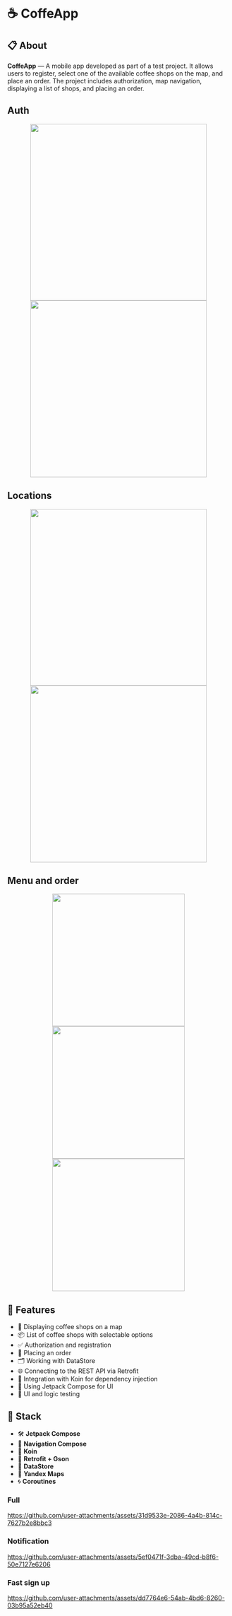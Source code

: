 # ☕ CoffeApp

## 📋 About
**CoffeApp** — A mobile app developed as part of a test project. It allows users to register, select one of the available coffee shops on the map, and place an order. The project includes authorization, map navigation, displaying a list of shops, and placing an order.

## Auth
<p align="center">
  <img src="https://github.com/user-attachments/assets/cfccba77-5012-48c9-87cb-331c9444dcdf" width="400"/>
  <img src="https://github.com/user-attachments/assets/1471709d-ea0f-4e51-b66e-3a6cfbc018f7" width="400"/>
</p>

## Locations
<p align="center">
   <img src="https://github.com/user-attachments/assets/8fcf3b47-8ba0-4259-bc8d-cc7eb6c1c132" width="400"/>
   <img src="https://github.com/user-attachments/assets/8b2f8255-b5f6-4cb7-ac42-c1fde5bd9a50" width="400"/>
</p>

## Menu and order
<p align="center">
  <img src="https://github.com/user-attachments/assets/6b84e9c7-2cec-431c-bf53-2f415e959d0f" width="300"/>
  <img src="https://github.com/user-attachments/assets/8078066e-0761-4bf6-be4a-7f7c93d4033a" width="300"/>
  <img src="https://github.com/user-attachments/assets/5aedea67-e2e8-470f-9e25-b51cdbe7b070" width="300"/>
</p>

## 🔧 Features
- 📍 Displaying coffee shops on a map
- 📦 List of coffee shops with selectable options
- ✅ Authorization and registration
- 🛒 Placing an order
- 🗂 Working with DataStore
- 🌐 Connecting to the REST API via Retrofit
- 🔑 Integration with Koin for dependency injection
- 🎨 Using Jetpack Compose for UI
- 🧪 UI and logic testing

## 🧰 Stack
- 🛠 **Jetpack Compose**
- 🧭 **Navigation Compose**
- 🧩 **Koin**
- 🔌 **Retrofit + Gson**
- 🧾 **DataStore**
- 📍 **Yandex Maps**
- 🌀 **Coroutines**

### Full
https://github.com/user-attachments/assets/31d9533e-2086-4a4b-814c-7627b2e8bbc3

### Notification
https://github.com/user-attachments/assets/5ef0471f-3dba-49cd-b8f6-50e7127e6206

### Fast sign up
https://github.com/user-attachments/assets/dd7764e6-54ab-4bd6-8260-03b95a52eb40



